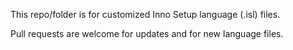 This repo/folder is for customized Inno Setup language (.isl) files.

Pull requests are welcome for updates and for new language files.
